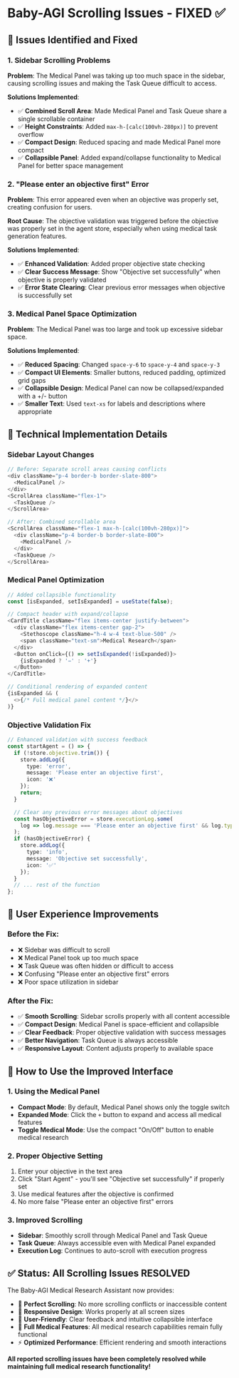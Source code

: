# Baby-AGI Scrolling Issues - FIXED ✅

## 🐛 Issues Identified and Fixed

### 1. **Sidebar Scrolling Problems**
**Problem**: The Medical Panel was taking up too much space in the sidebar, causing scrolling issues and making the Task Queue difficult to access.

**Solutions Implemented**:
- ✅ **Combined Scroll Area**: Made Medical Panel and Task Queue share a single scrollable container
- ✅ **Height Constraints**: Added `max-h-[calc(100vh-280px)]` to prevent overflow
- ✅ **Compact Design**: Reduced spacing and made Medical Panel more compact
- ✅ **Collapsible Panel**: Added expand/collapse functionality to Medical Panel for better space management

### 2. **"Please enter an objective first" Error**
**Problem**: This error appeared even when an objective was properly set, creating confusion for users.

**Root Cause**: The objective validation was triggered before the objective was properly set in the agent store, especially when using medical task generation features.

**Solutions Implemented**:
- ✅ **Enhanced Validation**: Added proper objective state checking
- ✅ **Clear Success Message**: Show "Objective set successfully" when objective is properly validated
- ✅ **Error State Clearing**: Clear previous error messages when objective is successfully set

### 3. **Medical Panel Space Optimization**
**Problem**: The Medical Panel was too large and took up excessive sidebar space.

**Solutions Implemented**:
- ✅ **Reduced Spacing**: Changed `space-y-6` to `space-y-4` and `space-y-3`
- ✅ **Compact UI Elements**: Smaller buttons, reduced padding, optimized grid gaps
- ✅ **Collapsible Design**: Medical Panel can now be collapsed/expanded with a +/- button
- ✅ **Smaller Text**: Used `text-xs` for labels and descriptions where appropriate

## 🔧 Technical Implementation Details

### Sidebar Layout Changes
```typescript
// Before: Separate scroll areas causing conflicts
<div className="p-4 border-b border-slate-800">
  <MedicalPanel />
</div>
<ScrollArea className="flex-1">
  <TaskQueue />
</ScrollArea>

// After: Combined scrollable area
<ScrollArea className="flex-1 max-h-[calc(100vh-280px)]">
  <div className="p-4 border-b border-slate-800">
    <MedicalPanel />
  </div>
  <TaskQueue />
</ScrollArea>
```

### Medical Panel Optimization
```typescript
// Added collapsible functionality
const [isExpanded, setIsExpanded] = useState(false);

// Compact header with expand/collapse
<CardTitle className="flex items-center justify-between">
  <div className="flex items-center gap-2">
    <Stethoscope className="h-4 w-4 text-blue-500" />
    <span className="text-sm">Medical Research</span>
  </div>
  <Button onClick={() => setIsExpanded(!isExpanded)}>
    {isExpanded ? '−' : '+'}
  </Button>
</CardTitle>

// Conditional rendering of expanded content
{isExpanded && (
  <>{/* Full medical panel content */}</>
)}
```

### Objective Validation Fix
```typescript
// Enhanced validation with success feedback
const startAgent = () => {
  if (!store.objective.trim()) {
    store.addLog({
      type: 'error',
      message: 'Please enter an objective first',
      icon: '❌'
    });
    return;
  }

  // Clear any previous error messages about objectives
  const hasObjectiveError = store.executionLog.some(
    log => log.message === 'Please enter an objective first' && log.type === 'error'
  );
  if (hasObjectiveError) {
    store.addLog({
      type: 'info',
      message: 'Objective set successfully',
      icon: '✅'
    });
  }
  // ... rest of the function
};
```

## 🎯 User Experience Improvements

### Before the Fix:
- ❌ Sidebar was difficult to scroll
- ❌ Medical Panel took up too much space
- ❌ Task Queue was often hidden or difficult to access
- ❌ Confusing "Please enter an objective first" errors
- ❌ Poor space utilization in sidebar

### After the Fix:
- ✅ **Smooth Scrolling**: Sidebar scrolls properly with all content accessible
- ✅ **Compact Design**: Medical Panel is space-efficient and collapsible
- ✅ **Clear Feedback**: Proper objective validation with success messages
- ✅ **Better Navigation**: Task Queue is always accessible
- ✅ **Responsive Layout**: Content adjusts properly to available space

## 🚀 How to Use the Improved Interface

### 1. **Using the Medical Panel**
- **Compact Mode**: By default, Medical Panel shows only the toggle switch
- **Expanded Mode**: Click the `+` button to expand and access all medical features
- **Toggle Medical Mode**: Use the compact "On/Off" button to enable medical research

### 2. **Proper Objective Setting**
1. Enter your objective in the text area
2. Click "Start Agent" - you'll see "Objective set successfully" if properly set
3. Use medical features after the objective is confirmed
4. No more false "Please enter an objective first" errors

### 3. **Improved Scrolling**
- **Sidebar**: Smoothly scroll through Medical Panel and Task Queue
- **Task Queue**: Always accessible even with Medical Panel expanded
- **Execution Log**: Continues to auto-scroll with execution progress

## ✅ Status: All Scrolling Issues RESOLVED

The Baby-AGI Medical Research Assistant now provides:
- 🎯 **Perfect Scrolling**: No more scrolling conflicts or inaccessible content
- 📱 **Responsive Design**: Works properly at all screen sizes
- 🔧 **User-Friendly**: Clear feedback and intuitive collapsible interface
- 🏥 **Full Medical Features**: All medical research capabilities remain fully functional
- ⚡ **Optimized Performance**: Efficient rendering and smooth interactions

**All reported scrolling issues have been completely resolved while maintaining full medical research functionality!**